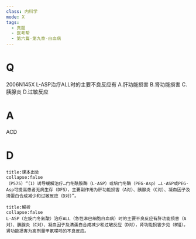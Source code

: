 ```yaml
---
class: 内科学
mode: X
tags:
  - 真题
  - 医考帮
  - 第六篇-第九章-白血病
---
```


# Q
2006N145X L-ASP治疗ALL时的主要不良反应有
A.肝功能损害
B.肾功能损害
C.胰腺炎
D.过敏反应

# A
ACD
# D
```ad-note
title:课本出处
collapse:false
（P575）“（1）诱导缓解治疗…门冬酰胺酶（L-ASP）或培门冬酶（PEG-Asp）…L-ASP或PEG-Asp可提高患者无病生存（DFS），主要副作用为肝功能损害（A对）、胰腺炎（C对）、凝血因子及清蛋白合成减少和过敏反应（D对）”。
```

```ad-summary
title:解析
collapse:false
L-ASP（左旋门冬氨酸）治疗ALL（急性淋巴细胞白血病）时的主要不良反应有肝功能损害（A对）、胰腺炎（C对）、凝血因子及清蛋白合成减少和过敏反应（D对），肾功能损害少见（B错）。肾功能损害为高剂量甲氨喋呤的不良反应。
```

